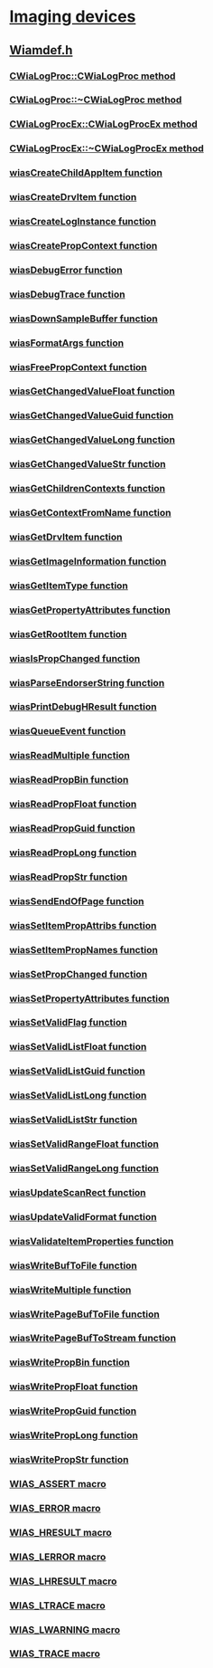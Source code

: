 # [Imaging devices](../_image/index.md)
## [Wiamdef.h](index.md)
### [CWiaLogProc::CWiaLogProc method](../wiamdef/nf-wiamdef-cwialogproc-cwialogproc.md)
### [CWiaLogProc::~CWiaLogProc method](../wiamdef/nf-wiamdef-cwialogproc-~cwialogproc.md)
### [CWiaLogProcEx::CWiaLogProcEx method](../wiamdef/nf-wiamdef-cwialogprocex-cwialogprocex.md)
### [CWiaLogProcEx::~CWiaLogProcEx method](../wiamdef/nf-wiamdef-cwialogprocex-~cwialogprocex.md)
### [wiasCreateChildAppItem function](../wiamdef/nf-wiamdef-wiascreatechildappitem.md)
### [wiasCreateDrvItem function](../wiamdef/nf-wiamdef-wiascreatedrvitem.md)
### [wiasCreateLogInstance function](../wiamdef/nf-wiamdef-wiascreateloginstance.md)
### [wiasCreatePropContext function](../wiamdef/nf-wiamdef-wiascreatepropcontext.md)
### [wiasDebugError function](../wiamdef/nf-wiamdef-wiasdebugerror.md)
### [wiasDebugTrace function](../wiamdef/nf-wiamdef-wiasdebugtrace.md)
### [wiasDownSampleBuffer function](../wiamdef/nf-wiamdef-wiasdownsamplebuffer.md)
### [wiasFormatArgs function](../wiamdef/nf-wiamdef-wiasformatargs.md)
### [wiasFreePropContext function](../wiamdef/nf-wiamdef-wiasfreepropcontext.md)
### [wiasGetChangedValueFloat function](../wiamdef/nf-wiamdef-wiasgetchangedvaluefloat.md)
### [wiasGetChangedValueGuid function](../wiamdef/nf-wiamdef-wiasgetchangedvalueguid.md)
### [wiasGetChangedValueLong function](../wiamdef/nf-wiamdef-wiasgetchangedvaluelong.md)
### [wiasGetChangedValueStr function](../wiamdef/nf-wiamdef-wiasgetchangedvaluestr.md)
### [wiasGetChildrenContexts function](../wiamdef/nf-wiamdef-wiasgetchildrencontexts.md)
### [wiasGetContextFromName function](../wiamdef/nf-wiamdef-wiasgetcontextfromname.md)
### [wiasGetDrvItem function](../wiamdef/nf-wiamdef-wiasgetdrvitem.md)
### [wiasGetImageInformation function](../wiamdef/nf-wiamdef-wiasgetimageinformation.md)
### [wiasGetItemType function](../wiamdef/nf-wiamdef-wiasgetitemtype.md)
### [wiasGetPropertyAttributes function](../wiamdef/nf-wiamdef-wiasgetpropertyattributes.md)
### [wiasGetRootItem function](../wiamdef/nf-wiamdef-wiasgetrootitem.md)
### [wiasIsPropChanged function](../wiamdef/nf-wiamdef-wiasispropchanged.md)
### [wiasParseEndorserString function](../wiamdef/nf-wiamdef-wiasparseendorserstring.md)
### [wiasPrintDebugHResult function](../wiamdef/nf-wiamdef-wiasprintdebughresult.md)
### [wiasQueueEvent function](../wiamdef/nf-wiamdef-wiasqueueevent.md)
### [wiasReadMultiple function](../wiamdef/nf-wiamdef-wiasreadmultiple.md)
### [wiasReadPropBin function](../wiamdef/nf-wiamdef-wiasreadpropbin.md)
### [wiasReadPropFloat function](../wiamdef/nf-wiamdef-wiasreadpropfloat.md)
### [wiasReadPropGuid function](../wiamdef/nf-wiamdef-wiasreadpropguid.md)
### [wiasReadPropLong function](../wiamdef/nf-wiamdef-wiasreadproplong.md)
### [wiasReadPropStr function](../wiamdef/nf-wiamdef-wiasreadpropstr.md)
### [wiasSendEndOfPage function](../wiamdef/nf-wiamdef-wiassendendofpage.md)
### [wiasSetItemPropAttribs function](../wiamdef/nf-wiamdef-wiassetitempropattribs.md)
### [wiasSetItemPropNames function](../wiamdef/nf-wiamdef-wiassetitempropnames.md)
### [wiasSetPropChanged function](../wiamdef/nf-wiamdef-wiassetpropchanged.md)
### [wiasSetPropertyAttributes function](../wiamdef/nf-wiamdef-wiassetpropertyattributes.md)
### [wiasSetValidFlag function](../wiamdef/nf-wiamdef-wiassetvalidflag.md)
### [wiasSetValidListFloat function](../wiamdef/nf-wiamdef-wiassetvalidlistfloat.md)
### [wiasSetValidListGuid function](../wiamdef/nf-wiamdef-wiassetvalidlistguid.md)
### [wiasSetValidListLong function](../wiamdef/nf-wiamdef-wiassetvalidlistlong.md)
### [wiasSetValidListStr function](../wiamdef/nf-wiamdef-wiassetvalidliststr.md)
### [wiasSetValidRangeFloat function](../wiamdef/nf-wiamdef-wiassetvalidrangefloat.md)
### [wiasSetValidRangeLong function](../wiamdef/nf-wiamdef-wiassetvalidrangelong.md)
### [wiasUpdateScanRect function](../wiamdef/nf-wiamdef-wiasupdatescanrect.md)
### [wiasUpdateValidFormat function](../wiamdef/nf-wiamdef-wiasupdatevalidformat.md)
### [wiasValidateItemProperties function](../wiamdef/nf-wiamdef-wiasvalidateitemproperties.md)
### [wiasWriteBufToFile function](../wiamdef/nf-wiamdef-wiaswritebuftofile.md)
### [wiasWriteMultiple function](../wiamdef/nf-wiamdef-wiaswritemultiple.md)
### [wiasWritePageBufToFile function](../wiamdef/nf-wiamdef-wiaswritepagebuftofile.md)
### [wiasWritePageBufToStream function](../wiamdef/nf-wiamdef-wiaswritepagebuftostream.md)
### [wiasWritePropBin function](../wiamdef/nf-wiamdef-wiaswritepropbin.md)
### [wiasWritePropFloat function](../wiamdef/nf-wiamdef-wiaswritepropfloat.md)
### [wiasWritePropGuid function](../wiamdef/nf-wiamdef-wiaswritepropguid.md)
### [wiasWritePropLong function](../wiamdef/nf-wiamdef-wiaswriteproplong.md)
### [wiasWritePropStr function](../wiamdef/nf-wiamdef-wiaswritepropstr.md)
### [WIAS_ASSERT macro](../wiamdef/nf-wiamdef-wias_assert.md)
### [WIAS_ERROR macro](../wiamdef/nf-wiamdef-wias_error.md)
### [WIAS_HRESULT macro](../wiamdef/nf-wiamdef-wias_hresult.md)
### [WIAS_LERROR macro](../wiamdef/nf-wiamdef-wias_lerror.md)
### [WIAS_LHRESULT macro](../wiamdef/nf-wiamdef-wias_lhresult.md)
### [WIAS_LTRACE macro](../wiamdef/nf-wiamdef-wias_ltrace.md)
### [WIAS_LWARNING macro](../wiamdef/nf-wiamdef-wias_lwarning.md)
### [WIAS_TRACE macro](../wiamdef/nf-wiamdef-wias_trace.md)
